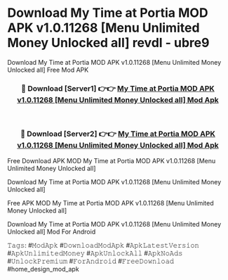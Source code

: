 # Download My Time at Portia MOD APK v1.0.11268 [Menu Unlimited Money Unlocked all] revdl - ubre9
Download My Time at Portia MOD APK v1.0.11268 [Menu Unlimited Money Unlocked all] Free Mod APK

<div align="center">
<h3>🔴 Download [Server1] 👉👉 <a href="https://apk-comot.site?title=My_Time_at_Portia_MOD_APK_v1.0.11268_[Menu_Unlimited_Money_Unlocked_all]">My Time at Portia MOD APK v1.0.11268 [Menu Unlimited Money Unlocked all] Mod Apk</a></h3><br>

<h3>🔴 Download [Server2] 👉👉 <a href="https://apk-comot.site?title=My_Time_at_Portia_MOD_APK_v1.0.11268_[Menu_Unlimited_Money_Unlocked_all]">My Time at Portia MOD APK v1.0.11268 [Menu Unlimited Money Unlocked all] Mod Apk</a></h3>
</div>


Free Download APK MOD My Time at Portia MOD APK v1.0.11268 [Menu Unlimited Money Unlocked all]

Download My Time at Portia MOD APK v1.0.11268 [Menu Unlimited Money Unlocked all] 

Free APK MOD My Time at Portia MOD APK v1.0.11268 [Menu Unlimited Money Unlocked all] 

Download My Time at Portia MOD APK v1.0.11268 [Menu Unlimited Money Unlocked all] Mod For Android

𝚃𝚊𝚐𝚜: #𝙼𝚘𝚍𝙰𝚙𝚔 #𝙳𝚘𝚠𝚗𝚕𝚘𝚊𝚍𝙼𝚘𝚍𝙰𝚙𝚔 #𝙰𝚙𝚔𝙻𝚊𝚝𝚎𝚜𝚝𝚅𝚎𝚛𝚜𝚒𝚘𝚗 #𝙰𝚙𝚔𝚄𝚗𝚕𝚒𝚖𝚒𝚝𝚎𝚍𝙼𝚘𝚗𝚎𝚢 #𝙰𝚙𝚔𝚄𝚗𝚕𝚘𝚌𝚔𝙰𝚕𝚕 #𝙰𝚙𝚔𝙽𝚘𝙰𝚍𝚜 #𝚄𝚗𝚕𝚘𝚌𝚔𝙿𝚛𝚎𝚖𝚒𝚞𝚖 #𝙵𝚘𝚛𝙰𝚗𝚍𝚛𝚘𝚒𝚍 #𝙵𝚛𝚎𝚎𝙳𝚘𝚠𝚗𝚕𝚘𝚊𝚍 #home_design_mod_apk